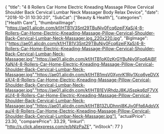 {
	"title": "4 8 Rollers Car Home Electric Kneading Massage Pillow Cervical Shoulder Back Cervical Lumbar Neck Massager Body Relax Device",
	"date": "2018-10-31 10:30:20",
	"SubCat": ["Beauty & Health"],
	"categories": ["Health Care"],
	"thumbnailImage": "https://ae01.alicdn.com/kf/HTB1V3Snt29TBuNjy0Fcq6zeiFXaS/4-8-Rollers-Car-Home-Electric-Kneading-Massage-Pillow-Cervical-Shoulder-Back-Cervical-Lumbar-Neck-Massager.jpg_220x220.jpg",
	"BigImage": ["https://ae01.alicdn.com/kf/HTB1V3Snt29TBuNjy0Fcq6zeiFXaS/4-8-Rollers-Car-Home-Electric-Kneading-Massage-Pillow-Cervical-Shoulder-Back-Cervical-Lumbar-Neck-Massager.jpg","https://ae01.alicdn.com/kf/HTB1oK0zKrGYBuNjy0Foq6AiBFXaN/4-8-Rollers-Car-Home-Electric-Kneading-Massage-Pillow-Cervical-Shoulder-Back-Cervical-Lumbar-Neck-Massager.jpg","https://ae01.alicdn.com/kf/HTB1msV0XynrK1Rjy1Xcq6yeDVXaX/4-8-Rollers-Car-Home-Electric-Kneading-Massage-Pillow-Cervical-Shoulder-Back-Cervical-Lumbar-Neck-Massager.jpg","https://ae01.alicdn.com/kf/HTB1EVjRhdzJ8KJjSspkq6zF7VXaU/4-8-Rollers-Car-Home-Electric-Kneading-Massage-Pillow-Cervical-Shoulder-Back-Cervical-Lumbar-Neck-Massager.jpg","https://ae01.alicdn.com/kf/HTB13ZUDhnnI8KJjy0Ffq6AdoVXau/4-8-Rollers-Car-Home-Electric-Kneading-Massage-Pillow-Cervical-Shoulder-Back-Cervical-Lumbar-Neck-Massager.jpg"],
	"actualPrice": 23.30,
	"comparePrice": 33.29,
	"linkurl": "http://s.click.aliexpress.com/e/bNIzPaZE",
	"inStock": 77
}
